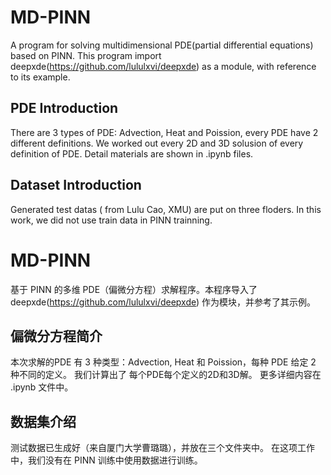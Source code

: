 # MD-PINN
A program for solving multidimensional PDE(partial differential equations) based on PINN.  This program import deepxde(https://github.com/lululxvi/deepxde) as a module, with reference to its example.

## PDE Introduction
There are 3 types of PDE: Advection, Heat and Poission, every PDE have 2 different definitions. We worked out every 2D and 3D solusion of every definition of PDE. Detail materials are shown in .ipynb files. 

## Dataset Introduction
Generated test datas ( from Lulu Cao, XMU) are put on three floders. In this work, we did not use train data in PINN trainning.


# MD-PINN
基于 PINN 的多维 PDE（偏微分方程）求解程序。本程序导入了deepxde(https://github.com/lululxvi/deepxde) 作为模块，并参考了其示例。

## 偏微分方程简介
本次求解的PDE 有 3 种类型：Advection, Heat 和 Poission，每种 PDE 给定 2 种不同的定义。 我们计算出了 每个PDE每个定义的2D和3D解。 更多详细内容在 .ipynb 文件中。

## 数据集介绍
测试数据已生成好（来自厦门大学曹璐璐），并放在三个文件夹中。 在这项工作中，我们没有在 PINN 训练中使用数据进行训练。
